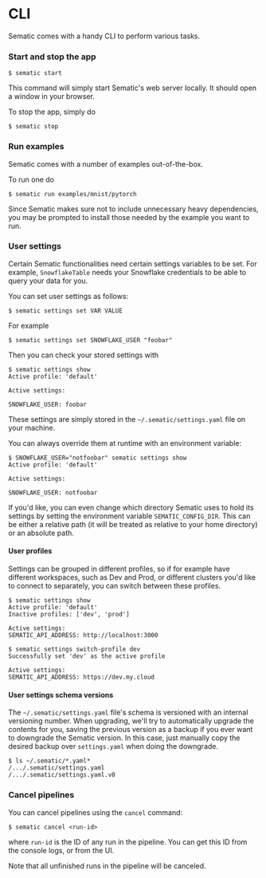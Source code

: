 # CLI

Sematic comes with a handy CLI to perform various tasks.

### Start and stop the app

```shell
$ sematic start
```

This command will simply start Sematic's web server locally. It should open a
window in your browser.

To stop the app, simply do

```shell
$ sematic stop
```

### Run examples

Sematic comes with a number of examples out-of-the-box.

To run one do

```shell
$ sematic run examples/mnist/pytorch
```

Since Sematic makes sure not to include unnecessary heavy dependencies, you may
be prompted to install those needed by the example you want to run.


### User settings

Certain Sematic functionalities need certain settings variables to be set. For
example, `SnowflakeTable` needs your Snowflake credentials to be able to query
your data for you.

You can set user settings as follows:

```shell
$ sematic settings set VAR VALUE
```

For example

```shell
$ sematic settings set SNOWFLAKE_USER "foobar"
```

Then you can check your stored settings with

```shell
$ sematic settings show
Active profile: 'default'

Active settings:

SNOWFLAKE_USER: foobar
```

These settings are simply stored in the `~/.sematic/settings.yaml` file on
your machine.

You can always override them at runtime with an environment variable:

```shell
$ SNOWFLAKE_USER="notfoobar" sematic settings show
Active profile: 'default'

Active settings:

SNOWFLAKE_USER: notfoobar
```

If you'd like, you can even change which directory Sematic uses to hold its
settings by setting the environment variable `SEMATIC_CONFIG_DIR`. This can
be either a relative path (it will be treated as relative to your home directory)
or an absolute path.

#### User profiles

Settings can be grouped in different profiles, so if for example have different
workspaces, such as Dev and Prod, or different clusters you'd like to connect to
separately, you can switch between these profiles.

```shell
$ sematic settings show
Active profile: 'default'
Inactive profiles: ['dev', 'prod']

Active settings:
SEMATIC_API_ADDRESS: http://localhost:3000

$ sematic settings switch-profile dev
Successfully set 'dev' as the active profile

Active settings:
SEMATIC_API_ADDRESS: https://dev.my.cloud

```

#### User settings schema versions

The `~/.sematic/settings.yaml` file's schema is versioned with an internal
versioning number. When upgrading, we'll try to automatically upgrade the contents
for you, saving the previous version as a backup if you ever want to downgrade the
Sematic version. In this case, just manually copy the desired backup over
`settings.yaml` when doing the downgrade.

```shell
$ ls ~/.sematic/*.yaml*
/.../.sematic/settings.yaml
/.../.sematic/settings.yaml.v0
```

### Cancel pipelines

You can cancel pipelines using the `cancel` command:

```shell
$ sematic cancel <run-id>
```

where `run-id` is the ID of any run in the pipeline. You can get this ID from
the console logs, or from the UI.

Note that all unfinished runs in the pipeline will be canceled.
